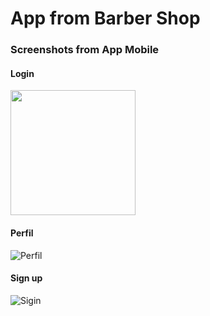 # App from Barber Shop 

### Screenshots from App Mobile

#### Login 
<img src="https://user-images.githubusercontent.com/30422190/69723815-4ba18880-10f9-11ea-92d6-306f7fe2cf64.jpg" width="200" />
<!-- ![Login](){:height="50%" width="50%"} -->

#### Perfil
![Perfil](https://user-images.githubusercontent.com/30422190/69723817-4ba18880-10f9-11ea-95e6-19198d0ccdb5.jpg)

#### Sign up
![Sigin](https://user-images.githubusercontent.com/30422190/69723818-4c3a1f00-10f9-11ea-94aa-0108e0ff4873.jpg)
